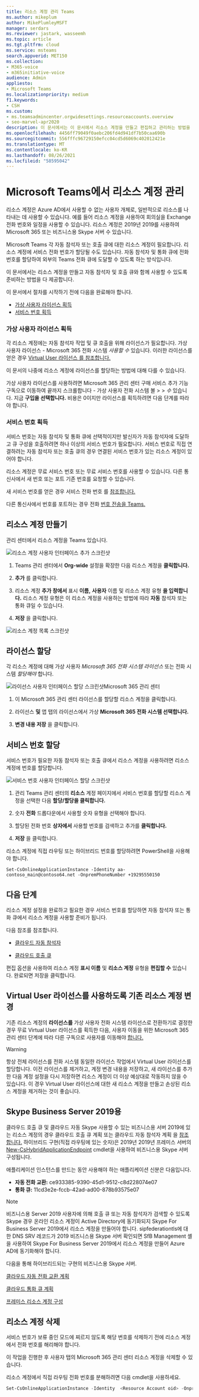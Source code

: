 ```yaml
---
title: 리소스 계정 관리 Teams
ms.author: mikeplum
author: MikePlumleyMSFT
manager: serdars
ms.reviewer: jastark, wasseemh
ms.topic: article
ms.tgt.pltfrm: cloud
ms.service: msteams
search.appverid: MET150
ms.collection:
- M365-voice
- m365initiative-voice
audience: Admin
appliesto:
- Microsoft Teams
ms.localizationpriority: medium
f1.keywords:
- CSH
ms.custom:
- ms.teamsadmincenter.orgwidesettings.resourceaccounts.overview
- seo-marvel-apr2020
description: 이 문서에서는 이 문서에서 리소스 계정을 만들고 편집하고 관리하는 방법을 Microsoft Teams.
ms.openlocfilehash: 4456ff79049f0aebc206fd4d941df7b50caa690b
ms.sourcegitcommit: 556fffc96729150efcc04cd5d6069c402012421e
ms.translationtype: MT
ms.contentlocale: ko-KR
ms.lasthandoff: 08/26/2021
ms.locfileid: "58595042"
---
```

# <a name="manage-resource-accounts-in-microsoft-teams"></a>Microsoft Teams에서 리소스 계정 관리

리소스 계정은 Azure AD에서 사용할 수 없는 사용자 개체로, 일반적으로 리소스를 나타내는 데 사용할 수 있습니다. 예를 들어 리소스 계정을 사용하여 회의실을 Exchange 전화 번호와 일정을 사용할 수 있습니다. 리소스 계정은 2019년 2019를 사용하여 Microsoft 365 또는 비즈니스용 Skype 서버 수 있습니다.

Microsoft Teams 각 자동 참석자 또는 호출 큐에 대한 리소스 계정이 필요합니다. 리소스 계정에 서비스 전화 번호가 할당될 수도 있습니다. 자동 참석자 및 통화 큐에 전화 번호를 할당하여 외부의 Teams 전화 큐에 도달할 수 있도록 하는 방식입니다.

이 문서에서는 리소스 계정을 만들고 자동 참석자 및 호출 큐와 함께 사용할 수 있도록 준비하는 방법을 다 제공합니다.

이 문서에서 절차를 시작하기 전에 다음을 완료해야 합니다.

- [가상 사용자 라이선스 획득](#obtain-virtual-user-licenses)
- [서비스 번호 획득](#obtain-service-numbers)

### <a name="obtain-virtual-user-licenses"></a>가상 사용자 라이선스 획득

각 리소스 계정에는 자동 참석자 작업 및 큐 호출을 위해 라이선스가 필요합니다. 가상 사용자 라이선스 - Microsoft 365 전화 시스템 *사용할 수* 있습니다. 이러한 라이선스를 얻은 경우 [Virtual User 라이선스 를 참조합니다.](teams-add-on-licensing/virtual-user.md)

이 문서의 나중에 리소스 계정에 라이선스를 할당하는 방법에 대해 다를 수 있습니다.

가상 사용자 라이선스를 사용하려면 Microsoft 365 관리 센터 구매 서비스 추가 기능 구독으로 이동하여 끝까지 스크롤합니다 - 가상 사용자 전화 시스템 볼  >    >   *수* 있습니다. 지금 **구입을 선택합니다.** 비용은 0이지만 라이선스를 획득하려면 다음 단계를 따라야 합니다.

### <a name="obtain-service-numbers"></a>서비스 번호 획득

서비스 번호는 자동 참석자 및 통화 큐에 선택적이지만 발신자가 자동 참석자에 도달하고 큐 구성을 호출하려면 하나 이상의 서비스 번호가 필요합니다. 서비스 번호로 직접 연결하려는 자동 참석자 또는 호출 큐의 경우 연결된 서비스 번호가 있는 리소스 계정이 있어야 합니다.

리소스 계정은 무료 서비스 번호 또는 무료 서비스 번호를 사용할 수 있습니다. 다른 통신사에서 새 번호 또는 포트 기존 번호를 요청할 수 있습니다.

새 서비스 번호를 얻은 경우 서비스 전화 번호 를 [참조합니다.](getting-service-phone-numbers.md)

다른 통신사에서 번호를 포트하는 경우 전화 [번호 전송을 Teams.](phone-number-calling-plans/transfer-phone-numbers-to-teams.md)

## <a name="create-a-resource-account"></a>리소스 계정 만들기

관리 센터에서 리소스 계정을 Teams 있습니다.

![리소스 계정 사용자 인터페이스 추가 스크린샷](media/resource-account-add.png)

1. Teams 관리 센터에서 **Org-wide** 설정을 확장한 다음 리소스 계정을 **클릭합니다.**

2. **추가** 를 클릭합니다.

3. 리소스 계정 **추가 창에서** 표시 **이름,** **사용자** 이름 및 리소스 계정 유형 **을 입력합니다.** 리소스 계정 유형은 이 리소스 계정을 사용하는 방법에 따라 **자동** 참석자 또는 통화 큐일 수 있습니다.

4. **저장** 을 클릭합니다.

![리소스 계정 목록 스크린샷](media/resource-accounts-page.png)

## <a name="assign-a-license"></a>라이선스 할당

각 리소스 계정에 대해 가상 사용자 *Microsoft 365 전화 시스템 라이선스* 또는 전화 시스템 *할당해야* 합니다.

![라이선스 사용자 인터페이스 할당 스크린샷Microsoft 365 관리 센터](media/resource-account-assign-virtual-user-license.png)

1. 이 Microsoft 365 관리 센터 라이선스를 할당할 리소스 계정을 클릭합니다.

2. 라이선스 **및** 앱 탭의 라이선스에서 가상 **Microsoft 365 전화 시스템 선택합니다.**

3. **변경 내용 저장** 을 클릭합니다.

## <a name="assign-a-service-number"></a>서비스 번호 할당

서비스 번호가 필요한 자동 참석자 또는 호출 큐에서 리소스 계정을 사용하려면 리소스 계정에 번호를 할당합니다.

![서비스 번호 사용자 인터페이스 할당 스크린샷](media/resource-account-assign-phone-number.png)

1. 관리 Teams 관리 센터의 **리소스** 계정 페이지에서 서비스 번호를 할당할 리소스 계정을 선택한 다음 **할당/할당을 클릭합니다.**

2. 숫자 **전화** 드롭다운에서 사용할 숫자 유형을 선택해야 합니다.

3. 할당된 전화 번호 **상자에서** 사용할 번호를 검색하고 추가를 **클릭합니다.**

4. **저장** 을 클릭합니다.


리소스 계정에 직접 라우팅 또는 하이브리드 번호를 할당하려면 PowerShell을 사용해야 합니다.

`Set-CsOnlineApplicationInstance -Identity aa-contoso_main@contoso64.net -OnpremPhoneNumber +19295550150`

## <a name="next-steps"></a>다음 단계

리소스 계정 설정을 완료하고 필요한 경우 서비스 번호를 할당하면 자동 참석자 또는 통화 큐에서 리소스 계정을 사용할 준비가 됩니다.

다음 참조를 참조합니다.

 - [클라우드 자동 참석자](create-a-phone-system-auto-attendant.md)

 - [클라우드 호출 큐](create-a-phone-system-call-queue.md)

편집 옵션을 사용하여 리소스 계정 **표시 이름** 및 **리소스 계정** 유형을 **편집할 수** 있습니다. 완료되면  저장을 클릭합니다.

## <a name="change-an-existing-resource-account-to-use-a-virtual-user-license"></a>Virtual User 라이선스를 사용하도록 기존 리소스 계정 변경

기존 리소스 계정의 **라이선스를** 가상 사용자 전화 시스템 라이선스로 전환하기로 결정한 경우 무료 Virtual User 라이선스를 획득한 다음, 사용자 이동을 위한 Microsoft 365 관리 센터 단계에 따라 다른 구독으로 사용자를 이동해야 [합니다.](/microsoft-365/admin/manage/assign-licenses-to-users#move-users-to-a-different-subscription)

> [!WARNING]
> 항상 전체 라이선스를 전화 시스템 동일한 라이선스 작업에서 Virtual User 라이선스를 할당합니다. 이전 라이선스를 제거하고, 계정 변경 내용을 저장하고, 새 라이선스를 추가한 다음 계정 설정을 다시 저장하면 리소스 계정이 더 이상 예상대로 작동하지 않을 수 있습니다. 이 경우 Virtual User 라이선스에 대한 새 리소스 계정을 만들고 손상된 리소스 계정을 제거하는 것이 좋습니다.

## <a name="skype-for-business-server-2019"></a>Skype Business Server 2019용

클라우드 호출 큐 및 클라우드 자동 Skype 사용할 수 있는 비즈니스용 서버 2019에 있는 [](/SkypeforBusiness/hybrid/plan-call-queue) 리소스 계정의 경우 클라우드 호출 큐 계획 또는 클라우드 자동 참석자 계획 을 [참조합니다.](/SkypeForBusiness/hybrid/plan-cloud-auto-attendant) 하이브리드 구현(직접 라우팅에 있는 숫자)은 2019년 2019년 프레미스 서버의 [New-CsHybridApplicationEndpoint](/powershell/module/skype/new-cshybridapplicationendpoint) cmdlet을 사용하여 비즈니스용 Skype 서버 구성됩니다.

애플리케이션 인스턴스를 만드는 동안 사용해야 하는 애플리케이션 신분은 다음입니다.

- **자동 전화 교환:** ce933385-9390-45d1-9512-c8d228074e07
- **통화 큐:** 11cd3e2e-fccb-42ad-ad00-878b93575e07

> [!NOTE]
> 비즈니스용 Server 2019 사용자에 의해 호출 큐 또는 자동 참석자가 검색할 수 있도록 Skype 경우 온라인 리소스 계정이 Active Directory에 동기화되지 Skype For Business Server 2019에서 리소스 계정을 만들어야 합니다. sipfederationtls에 대한 DNS SRV 레코드가 2019 비즈니스용 Skype 서버 확인되면 SfB Management 셸을 사용하여 Skype For Business Server 2019에서 리소스 계정을 만들어 Azure AD에 동기화해야 합니다. 

다음을 통해 하이브리드되는 구현의 비즈니스용 Skype 서버.

   [클라우드 자동 전화 교환 계획](/SkypeForBusiness/hybrid/plan-cloud-auto-attendant)
  
   [클라우드 통화 큐 계획](/SkypeforBusiness/hybrid/plan-call-queue)
   
   [프레미스 리소스 계정 구성](/SkypeForBusiness/hybrid/configure-onprem-ra)


## <a name="delete-a-resource-account"></a>리소스 계정 삭제

서비스 번호가 보류 중인 모드에 찌르지 않도록 해당 번호를 삭제하기 전에 리소스 계정에서 전화 번호를 해리해야 합니다.

이 작업을 진행한 후 사용자 탭의 Microsoft 365 관리 센터 리소스 계정을 삭제할 수 있습니다.

리소스 계정에서 직접 라우팅 전화 번호를 분해하려면 다음 cmdlet을 사용하세요.

```powershell
Set-CsOnlineApplicationInstance -Identity  <Resource Account oid> -OnpremPhoneNumber ""
```